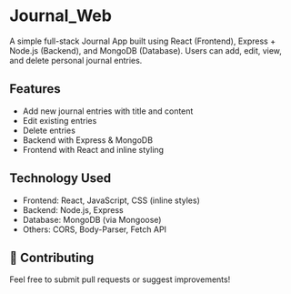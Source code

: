 # Journal_Web

A simple full-stack Journal App built using React (Frontend), Express + Node.js (Backend), and MongoDB (Database). Users can add, edit, view, and delete personal journal entries.

## Features
- Add new journal entries with title and content
- Edit existing entries
- Delete entries
- Backend with Express & MongoDB
- Frontend with React and inline styling

## Technology Used
- Frontend: React, JavaScript, CSS (inline styles)
- Backend: Node.js, Express
- Database: MongoDB (via Mongoose)
- Others: CORS, Body-Parser, Fetch API

## 🤝 Contributing
Feel free to submit pull requests or suggest improvements!
